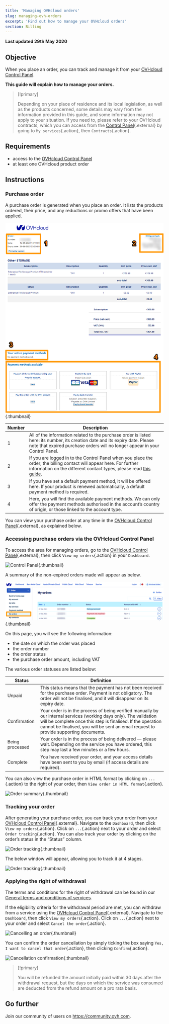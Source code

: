 ```yaml
---
title: 'Managing OVHcloud orders'
slug: managing-ovh-orders
excerpt: 'Find out how to manage your OVHcloud orders'
section: Billing
---
```


**Last updated 29th May 2020**

## Objective

When you place an order, you can track and manage it from your [OVHcloud Control Panel](https://www.ovh.com/auth/?action=gotomanager&from=https://www.ovh.ie/&ovhSubsidiary=ie).

**This guide will explain how to manage your orders.**

> [!primary]
>
> Depending on your place of residence and its local legislation, as well as the products concerned, some details may vary from the information provided in this guide, and some information may not apply to your situation. If you need to, please refer to your OVHcloud contracts, which you can access from the [Control Panel](https://www.ovh.com/auth/?action=gotomanager&from=https://www.ovh.ie/&ovhSubsidiary=ie){.external} by going to `My services`{.action}, then `Contracts`{.action}.
>

## Requirements

- access to the [OVHcloud Control Panel](https://www.ovh.com/auth/?action=gotomanager&from=https://www.ovh.ie/&ovhSubsidiary=ie)
- at least one OVHcloud product order


## Instructions

### Purchase order

A purchase order is generated when you place an order. It lists the products ordered, their price, and any reductions or promo offers that have been applied.

![OVH purchase order](images/order01.png){.thumbnail}

|Number|Description|
|---|---|
|1|All of the information related to the purchase order is listed here: its number, its creation date and its expiry date. Please note that expired purchase orders will no longer appear in your Control Panel.|
|2|If you are logged in to the Control Panel when you place the order, the billing contact will appear here. For further information on the different contact types, please read [this guide](../../customer/managing-contacts/).|
|3|If you have set a default payment method, it will be offered here. If your product is renewed automatically, a default payment method is required.|
|4|Here, you will find the available payment methods. We can only offer the payment methods authorised in the account’s country of origin, or those linked to the account type.|

You can view your purchase order at any time in the [OVHcloud Control Panel](https://www.ovh.com/auth/?action=gotomanager&from=https://www.ovh.ie/&ovhSubsidiary=ie){.external}, as explained below.

### Accessing purchase orders via the OVHcloud Control Panel

To access the area for managing orders, go to the [OVHcloud Control Panel](https://www.ovh.com/auth/?action=gotomanager&from=https://www.ovh.ie/&ovhSubsidiary=ie){.external}, then click `View my orders`{.action} in your `Dashboard`.

![Control Panel](images/huborders.png){.thumbnail}

A summary of the non-expired orders made will appear as below.

![Order summary](images/order03.png){.thumbnail}

On this page, you will see the following information:

- the date on which the order was placed
- the order number
- the order status
- the purchase order amount, including VAT

The various order statuses are listed below:

|Status|Definition|
|---|---|
|Unpaid|This status means that the payment has not been received for the purchase order. Payment is not obligatory. The order will not be finalised, and it will disappear on its expiry date.|
|Confirmation|Your order is in the process of being verified manually by our internal services (working days only). The validation will be complete once this step is finalised. If the operation cannot be finalised, you will be sent an email request to provide supporting documents.|
|Being processed|Your order is in the process of being delivered — please wait. Depending on the service you have ordered, this step may last a few minutes or a few hours.|
|Complete|You have received your order, and your access details have been sent to you by email (if access details are required).|

You can also view the purchase order in HTML format by clicking on `...`{.action} to the right of your order, then `View order in HTML format`{.action}.

![Order summary](images/order04.png){.thumbnail}

### Tracking your order

After generating your purchase order, you can track your order from your [OVHcloud Control Panel](https://www.ovh.com/auth/?action=gotomanager&from=https://www.ovh.ie/&ovhSubsidiary=ie){.external}. Navigate to the `Dashboard`, then click `View my orders`{.action}. Click on `...`{.action} next to your order and select `Order tracking`{.action}. You can also track your order by clicking on the order’s status in the “Status” column.

![Order tracking](images/order05b.png){.thumbnail}

The below window will appear, allowing you to track it at 4 stages.

![Order tracking](images/order06.png){.thumbnail}

### Applying the right of withdrawal

The terms and conditions for the right of withdrawal can be found in our [General terms and conditions of services](https://www.ovh.ie/support/contracts/).

If the eligibility criteria for the withdrawal period are met, you can withdraw from a service using the [OVHcloud Control Panel](https://www.ovh.com/auth/?action=gotomanager&from=https://www.ovh.ie/&ovhSubsidiary=ie){.external}. Navigate to the `Dashboard`, then click `View my orders`{.action}. Click on `...`{.action} next to your order and select `Cancel the order`{.action}.

![Cancelling an order](images/cancelorder1.png){.thumbnail}

You can confirm the order cancellation by simply ticking the box saying `Yes, I want to cancel that order`{.action}, then clicking `Confirm`{.action}.

![Cancellation confirmation](images/cancelorder2.png){.thumbnail}


> [!primary]
>
> You will be refunded the amount initially paid within 30 days after the withdrawal request, but the days on which the service was consumed are deducted from the refund amount on a pro rata basis.
>


## Go further

Join our community of users on <https://community.ovh.com>.